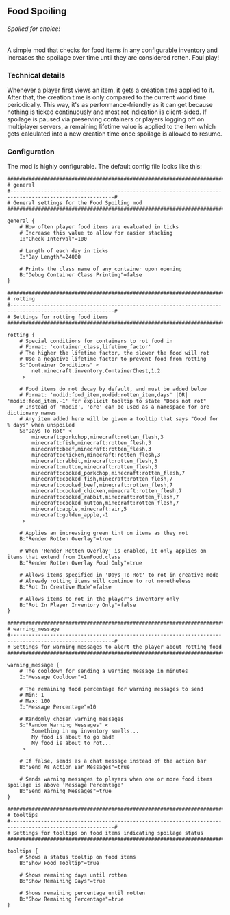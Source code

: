 ## Food Spoiling

###### Spoiled for choice!

A simple mod that checks for food items in any configurable inventory and increases the spoilage over time until they are considered rotten. Foul play!

### Technical details

Whenever a player first views an item, it gets a creation time applied to it. After that, the creation time is only compared to the current world time periodically. This way, it's as performance-friendly as it can get because nothing is ticked continuously and most rot indication is client-sided. If spoilage is paused via preserving containers or players logging off on multiplayer servers, a remaining lifetime value is applied to the item which gets calculated into a new creation time once spoilage is allowed to resume.

### Configuration

The mod is highly configurable. The default config file looks like this:

```
##########################################################################################################
# general
#--------------------------------------------------------------------------------------------------------#
# General settings for the Food Spoiling mod
##########################################################################################################

general {
    # How often player food items are evaluated in ticks
    # Increase this value to allow for easier stacking
    I:"Check Interval"=100

    # Length of each day in ticks
    I:"Day Length"=24000

    # Prints the class name of any container upon opening
    B:"Debug Container Class Printing"=false
}

##########################################################################################################
# rotting
#--------------------------------------------------------------------------------------------------------#
# Settings for rotting food items
##########################################################################################################

rotting {
    # Special conditions for containers to rot food in
    # Format: 'container_class,lifetime_factor'
    # The higher the lifetime factor, the slower the food will rot
    # Use a negative lifetime factor to prevent food from rotting
    S:"Container Conditions" <
        net.minecraft.inventory.ContainerChest,1.2
     >

    # Food items do not decay by default, and must be added below
    # Format: 'modid:food_item,modid:rotten_item,days' |OR| 'modid:food_item,-1' for explicit tooltip to state "Does not rot"
    # Instead of 'modid', 'ore' can be used as a namespace for ore dictionary names
    # Any item added here will be given a tooltip that says "Good for % days" when unspoiled
    S:"Days To Rot" <
        minecraft:porkchop,minecraft:rotten_flesh,3
        minecraft:fish,minecraft:rotten_flesh,3
        minecraft:beef,minecraft:rotten_flesh,3
        minecraft:chicken,minecraft:rotten_flesh,3
        minecraft:rabbit,minecraft:rotten_flesh,3
        minecraft:mutton,minecraft:rotten_flesh,3
        minecraft:cooked_porkchop,minecraft:rotten_flesh,7
        minecraft:cooked_fish,minecraft:rotten_flesh,7
        minecraft:cooked_beef,minecraft:rotten_flesh,7
        minecraft:cooked_chicken,minecraft:rotten_flesh,7
        minecraft:cooked_rabbit,minecraft:rotten_flesh,7
        minecraft:cooked_mutton,minecraft:rotten_flesh,7
        minecraft:apple,minecraft:air,5
        minecraft:golden_apple,-1
     >

    # Applies an increasing green tint on items as they rot
    B:"Render Rotten Overlay"=true

    # When 'Render Rotten Overlay' is enabled, it only applies on items that extend from ItemFood.class
    B:"Render Rotten Overlay Food Only"=true

    # Allows items specified in 'Days To Rot' to rot in creative mode
    # Already rotting items will continue to rot nonetheless
    B:"Rot In Creative Mode"=false

    # Allows items to rot in the player's inventory only
    B:"Rot In Player Inventory Only"=false
}

##########################################################################################################
# warning_message
#--------------------------------------------------------------------------------------------------------#
# Settings for warning messages to alert the player about rotting food
##########################################################################################################

warning_message {
    # The cooldown for sending a warning message in minutes
    I:"Message Cooldown"=1

    # The remaining food percentage for warning messages to send
    # Min: 1
    # Max: 100
    I:"Message Percentage"=10

    # Randomly chosen warning messages
    S:"Random Warning Messages" <
        Something in my inventory smells...
        My food is about to go bad!
        My food is about to rot...
     >

    # If false, sends as a chat message instead of the action bar
    B:"Send As Action Bar Messages"=true

    # Sends warning messages to players when one or more food items spoilage is above 'Message Percentage'
    B:"Send Warning Messages"=true
}

##########################################################################################################
# tooltips
#--------------------------------------------------------------------------------------------------------#
# Settings for tooltips on food items indicating spoilage status
##########################################################################################################

tooltips {
    # Shows a status tooltip on food items
    B:"Show Food Tooltip"=true

    # Shows remaining days until rotten
    B:"Show Remaining Days"=true

    # Shows remaining percentage until rotten
    B:"Show Remaining Percentage"=true
}
```